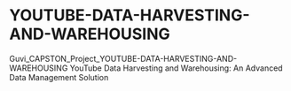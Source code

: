 # YOUTUBE-DATA-HARVESTING-AND-WAREHOUSING
Guvi_CAPSTON_Project_YOUTUBE-DATA-HARVESTING-AND-WAREHOUSING YouTube Data Harvesting and Warehousing: An Advanced Data Management Solution
